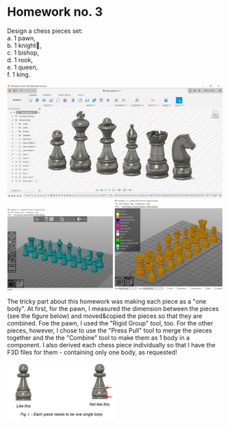# Homework no. 3

Design a chess pieces set:\
a. 1 pawn,\
b. 1 knight:horse:,\
c. 1 bishop,\
d. 1 rook,\
e. 1 queen,\
f. 1 king.

![chess_pieces_fusion](images/chess_pieces_fusion.png)
<img src="https://github.com/ralucatudor/3DMP/blob/master/homework-3/images/chess_pieces_prusa.png" width=49%>
<img src="https://github.com/ralucatudor/3DMP/blob/master/homework-3/images/sliced-chess-set-2.png" width=50%>

The tricky part about this homework was making each piece as a "one body". At first, for the pawn, I  measured the dimension between the pieces (see the figure below) and moved&copied the pieces so that they are combined. Foe the pawn, I used the "Rigid Group" tool, too. For the other pieces, however, I chose to use the "Press Pull" tool to merge the pieces together and the the "Combine" tool to make them as 1 body in a component. I also derived each chess piece individually so that I have the F3D files for them - containing only one body, as requested!

<img src="https://github.com/ralucatudor/3DMP/blob/master/homework-3/images/homework-explanation.png" width=50%>
